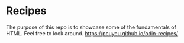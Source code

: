 # Recipes
The purpose of this repo is to showcase some of the fundamentals of HTML.
Feel free to look around. https://pcuyeu.github.io/odin-recipes/
